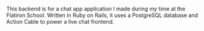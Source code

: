 This backend is for a chat app application I made during my time at the Flatiron School. Written in Ruby on Rails, it uses a PostgreSQL database and Action Cable to power a live chat frontend.

